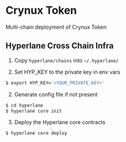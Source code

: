 # Crynux Token

Multi-chain deployment of Crynux Token

## Hyperlane Cross Chain Infra

1. Copy `hyperlane/chains` into `~/.hyperlane/`

1. Set HYP_KEY to the private key in env vars

```bash
$ export HYP_KEY='<YOUR_PRIVATE_KEY>'
```
2. Generate config file if not present

```bash
$ cd hyperlane
$ hyperlane core init
```

3. Deploy the Hyperlane core contracts

```bash
$ hyperlane core deploy
```
